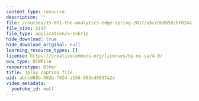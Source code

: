 ```yaml
---
content_type: resource
description: ''
file: /courses/15-071-the-analytics-edge-spring-2017/abccd88b502bf024a15d003cd5837a2d_oAW8AgU0FE4.srt
file_size: 3197
file_type: application/x-subrip
hide_download: true
hide_download_original: null
learning_resource_types: []
license: https://creativecommons.org/licenses/by-nc-sa/4.0/
ocw_type: OCWFile
resourcetype: Other
title: 3play caption file
uid: abccd88b-502b-f024-a15d-003cd5837a2d
video_metadata:
  youtube_id: null
---
```

